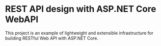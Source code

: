 REST API design with ASP.NET Core WebAPI
========================================

This project is an example of lightweight and extensible infrastructure for building RESTful Web API with ASP.NET Core.
